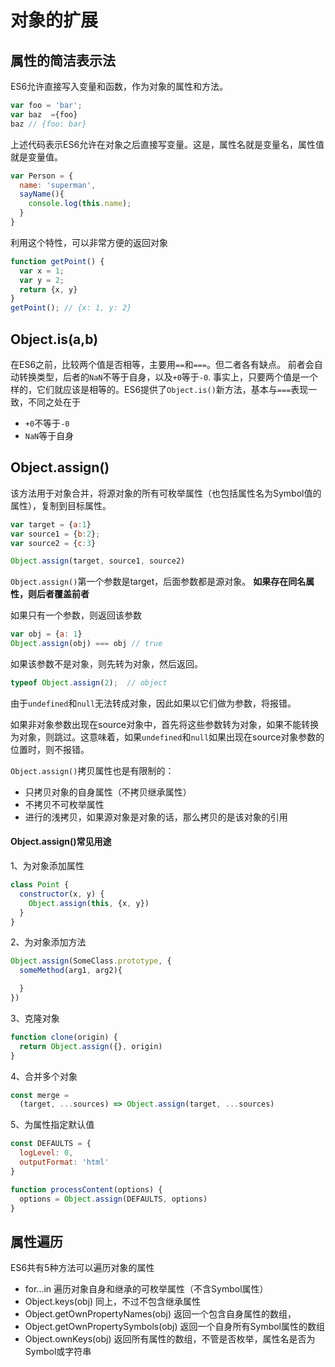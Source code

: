 # 对象的扩展
## 属性的简洁表示法
ES6允许直接写入变量和函数，作为对象的属性和方法。
```javascript
var foo = 'bar';
var baz  ={foo}
baz // {foo: bar}
```
上述代码表示ES6允许在对象之后直接写变量。这是，属性名就是变量名，属性值就是变量值。

```javascript
var Person = {
  name: 'superman',
  sayName(){
    console.log(this.name);
  }
}
```
利用这个特性，可以非常方便的返回对象
```JavaScript
function getPoint() {
  var x = 1;
  var y = 2;
  return {x, y}
}
getPoint(); // {x: 1, y: 2}
```

## Object.is(a,b)
在ES6之前，比较两个值是否相等，主要用`==`和`===`。但二者各有缺点。
前者会自动转换类型，后者的`NaN`不等于自身，以及`+0`等于`-0`.
事实上，只要两个值是一个样的，它们就应该是相等的。ES6提供了`Object.is()`新方法，基本与`===`表现一致，不同之处在于
* `+0`不等于`-0`
* `NaN`等于自身

## Object.assign()
该方法用于对象合并，将源对象的所有可枚举属性（也包括属性名为Symbol值的属性），复制到目标属性。
```JavaScript
var target = {a:1}
var source1 = {b:2};
var source2 = {c:3}

Object.assign(target, source1, source2)
```
`Object.assign()`第一个参数是target，后面参数都是源对象。
**如果存在同名属性，则后者覆盖前者**

如果只有一个参数，则返回该参数
```javascript
var obj = {a: 1}
Object.assign(obj) === obj // true
```
如果该参数不是对象，则先转为对象，然后返回。
```javascript
typeof Object.assign(2);  // object
```
由于`undefined`和`null`无法转成对象，因此如果以它们做为参数，将报错。

如果非对象参数出现在source对象中，首先将这些参数转为对象，如果不能转换为对象，则跳过。这意味着，如果`undefined`和`null`如果出现在source对象参数的位置时，则不报错。

`Object.assign()`拷贝属性也是有限制的：
* 只拷贝对象的自身属性（不拷贝继承属性）
* 不拷贝不可枚举属性
* 进行的浅拷贝，如果源对象是对象的话，那么拷贝的是该对象的引用

#### Object.assign()常见用途
1、为对象添加属性
```javascript
class Point {
  constructor(x, y) {
    Object.assign(this, {x, y})
  }
}
```
2、为对象添加方法
```javascript
Object.assign(SomeClass.prototype, {
  someMethod(arg1, arg2){

  }
})
```
3、克隆对象
```javascript
function clone(origin) {
  return Object.assign({}, origin)
}
```
4、合并多个对象
```javascript
const merge =
  (target, ...sources) => Object.assign(target, ...sources)
```
5、为属性指定默认值
```JavaScript
const DEFAULTS = {
  logLevel: 0,
  outputFormat: 'html'
}

function processContent(options) {
  options = Object.assign(DEFAULTS, options)
}
```

## 属性遍历
ES6共有5种方法可以遍历对象的属性
* for...in 遍历对象自身和继承的可枚举属性（不含Symbol属性）
* Object.keys(obj) 同上，不过不包含继承属性
* Object.getOwnPropertyNames(obj) 返回一个包含自身属性的数组，
* Object.getOwnPropertySymbols(obj) 返回一个自身所有Symbol属性的数组
* Object.ownKeys(obj) 返回所有属性的数组，不管是否枚举，属性名是否为Symbol或字符串
